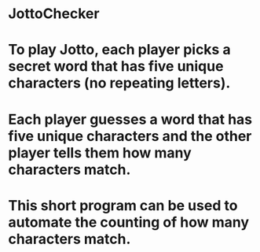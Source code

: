 # JottoChecker
#
# To play Jotto, each player picks a secret word that has five unique characters (no repeating letters).
# Each player guesses a word that has five unique characters and the other player tells them how many characters match.
# This short program can be used to automate the counting of how many characters match.
